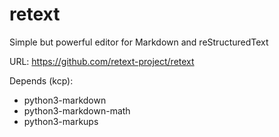 # retext

Simple but powerful editor for Markdown and reStructuredText

URL: https://github.com/retext-project/retext

Depends (kcp):

* python3-markdown
* python3-markdown-math
* python3-markups
